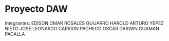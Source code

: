 # Proyecto DAW
Integrantes:
EDISON OMAR ROSALES GUIJARRO 
HAROLD ARTURO YEPEZ NIETO 
JOSE LEONARDO CARRION PACHECO
OSCAR DARWIN GUAMAN PACALLA
